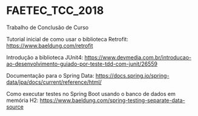 # FAETEC_TCC_2018
Trabalho de Conclusão de Curso

Tutorial inicial de como usar o biblioteca Retrofit:
https://www.baeldung.com/retrofit

Introdução a biblioteca JUnit4: https://www.devmedia.com.br/introducao-ao-desenvolvimento-guiado-por-teste-tdd-com-junit/26559

Documentação para o Spring Data:
https://docs.spring.io/spring-data/jpa/docs/current/reference/html/

Como executar testes no Spring Boot usando o banco de dados em memória H2:
https://www.baeldung.com/spring-testing-separate-data-source